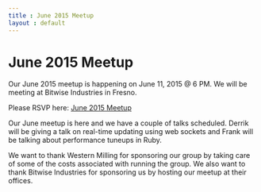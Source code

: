 ```yaml
---
title : June 2015 Meetup
layout : default
---
```


June 2015 Meetup
=======

Our June 2015 meetup is happening on June 11, 2015 @ 6 PM. We will be meeting
at Bitwise Industries in Fresno.

Please RSVP here: <a
href="http://www.meetup.com/CenCal-Ruby/events/222990206/" alt="June 2015
Meetup">June 2015 Meetup</a>

Our June meetup is here and we have a couple of talks scheduled. Derrik will be giving
a talk on real-time updating using web sockets and Frank will be talking about performance
tuneups in Ruby.

We want to thank Western Milling for sponsoring our group by taking care of
some of the costs associated with running the group. We also want
to thank Bitwise Industries for sponsoring us by hosting our meetup at their
offices.
